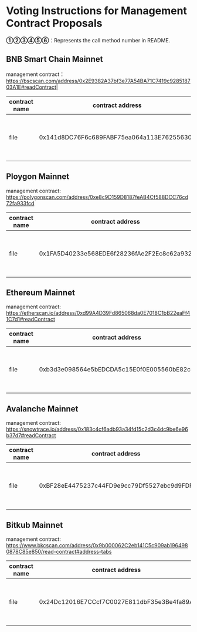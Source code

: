 # Voting Instructions for Management Contract Proposals

**①②③④⑤⑥**：Represents the call method number in README.

## BNB Smart Chain Mainnet

management contract：https://bscscan.com/address/0x2E9382A37bf3e77A54BA71C7419c928518703A1E#readContract|

|contract name|contract address|Proposal ID|Proposal operation|invoke methods|data call|
| --- | --- | --- |--- | --- | --- |
|file|0x141d8DC76F6c689FABF75ea064a113E76255630F | |**③**modify the minimum time to lock the connection|fileLockDay  | 0x10931c80000000000000000000000000000000000000000000000000000000000000001e0000000000000000000000000000000000000000000000000000000000000721 |

## Ploygon  Mainnet

management contract: https://polygonscan.com/address/0xe8c9D159D8187feAB4Cf588DCC76cd72fa933fcd

|contract name|contract address|Proposal ID|Proposal operation|invoke methods|data call|
| --- | --- | --- |--- | --- | --- |
|file| 0x1FA5D40233e568EDE6f28236fAe2F2Ec8c62a932|  |**③**modify the minimum time to lock the connection|fileLockDay  |  0x10931c80000000000000000000000000000000000000000000000000000000000000001e0000000000000000000000000000000000000000000000000000000000000721|

## Ethereum  Mainnet

management contract: https://etherscan.io/address/0xd99A4D39Fd865068da0E7018C1bB22eaFf41C7d1#readContract

|contract name|contract address|Proposal ID|Proposal operation|invoke methods|data call|
| --- | --- | --- |--- | --- | --- |
|file|0xb3d3e098564e5bEDCDA5c15E0f0E005560bE82c8 |  |**③**modify the minimum time to lock the connection|fileLockDay  | 0x10931c80000000000000000000000000000000000000000000000000000000000000001e0000000000000000000000000000000000000000000000000000000000000721 |

## Avalanche  Mainnet

management contract: https://snowtrace.io/address/0x183c4cf6adb93a34fd15c2d3c4dc9be6e96b37d7#readContract

|contract name|contract address|Proposal ID|Proposal operation|invoke methods|data call|
| --- | --- | --- |--- | --- | --- |
|file|0xBF28eE4475237c44FD9e9cc79Df5527ebc9d9FDF |  |**③**modify the minimum time to lock the connection|fileLockDay  | 0x10931c80000000000000000000000000000000000000000000000000000000000000001e0000000000000000000000000000000000000000000000000000000000000721 |

## Bitkub  Mainnet

management contract: https://www.bkcscan.com/address/0x9b000062C2eb141C5c909ab1964980878C85e850/read-contract#address-tabs

|contract name|contract address|Proposal ID|Proposal operation|invoke methods|data call|
| --- | --- | --- |--- | --- | --- |
|file| 0x24Dc12016E7CCcf7C0027E811dbF35e3Be4fa89A|  |**③**modify the minimum time to lock the connection|fileLockDay  |  0x10931c80000000000000000000000000000000000000000000000000000000000000001e0000000000000000000000000000000000000000000000000000000000000721|



